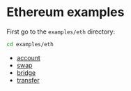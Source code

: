 # Ethereum examples


First go to the `examples/eth` directory:

```sh
cd examples/eth
```


- [account](./account.md)
- [swap](./swap.md)
- [bridge](./bridge.md)
- [transfer](./transfer.md)